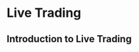 # Live Trading

<!-- 
This page should include:
- Setting up for live trading
- Exchange connectors
- API configuration
- Monitoring and management
- Risk management in live trading
- Deployment options
-->

## Introduction to Live Trading
